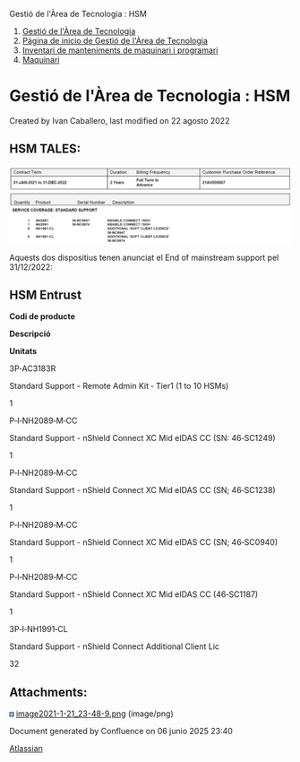 Gestió de l'Àrea de Tecnologia : HSM  

1.  [Gestió de l'Àrea de Tecnologia](index.md)
2.  [Página de inicio de Gestió de l'Àrea de Tecnologia](13893786.md)
3.  [Inventari de manteniments de maquinari i programari](Inventari-de-manteniments-de-maquinari-i-programari_41520223.md)
4.  [Maquinari](Maquinari_41520225.md)

Gestió de l'Àrea de Tecnologia : HSM
====================================

Created by Ivan Caballero, last modified on 22 agosto 2022

HSM TALES:
----------

  

![](attachments/41520446/41520447.png)

  

  

Aquests dos dispositius tenen anunciat el End of mainstream support pel 31/12/2022:

  

HSM Entrust
-----------

  

**Codi de producte**

**Descripció**

**Unitats**

3P‐AC3183R

Standard Support - Remote Admin Kit ‐ Tier1 (1 to 10 HSMs)

1

P‐I‐NH2089‐M‐CC

Standard Support - nShield Connect XC Mid eIDAS CC (SN: 46‐SC1249)

1

P‐I‐NH2089‐M‐CC

Standard Support - nShield Connect XC Mid eIDAS CC (SN; 46‐SC1238)

1

P‐I‐NH2089‐M‐CC

Standard Support - nShield Connect XC Mid eIDAS CC (SN; 46‐SC0940)

1

P‐I‐NH2089‐M‐CC

Standard Support - nShield Connect XC Mid eIDAS CC (46‐SC1187)

1

3P‐I‐NH1991‐CL

Standard Support - nShield Connect Additional Client Lic

32

Attachments:
------------

![](images/icons/bullet_blue.gif) [image2021-1-21\_23-48-9.png](attachments/41520446/41520447.png) (image/png)  

Document generated by Confluence on 06 junio 2025 23:40

[Atlassian](http://www.atlassian.com/)